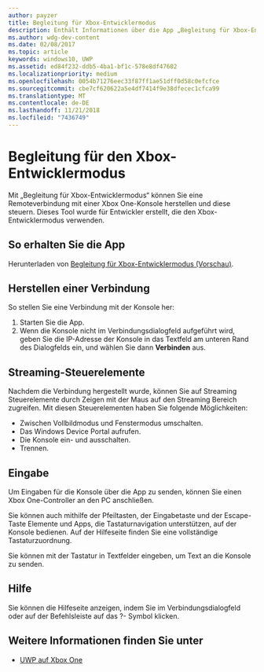 ```yaml
---
author: payzer
title: Begleitung für Xbox-Entwicklermodus
description: Enthält Informationen über die App „Begleitung für Xbox-Entwicklermodus“.
ms.author: wdg-dev-content
ms.date: 02/08/2017
ms.topic: article
keywords: windows10, UWP
ms.assetid: ed84f232-ddb5-4ba1-bf1c-578e8df47602
ms.localizationpriority: medium
ms.openlocfilehash: 0054b71276eec33f87ff1ae51dff0d58c0efcfce
ms.sourcegitcommit: cbe7cf620622a5e4df7414f9e38dfecec1cfca99
ms.translationtype: MT
ms.contentlocale: de-DE
ms.lasthandoff: 11/21/2018
ms.locfileid: "7436749"
---
```

# <a name="xbox-dev-mode-companion"></a>Begleitung für den Xbox-Entwicklermodus

Mit „Begleitung für Xbox-Entwicklermodus“ können Sie eine Remoteverbindung mit einer Xbox One-Konsole herstellen und diese steuern. Dieses Tool wurde für Entwickler erstellt, die den Xbox-Entwicklermodus verwenden.

## <a name="how-to-get-the-app"></a>So erhalten Sie die App  
Herunterladen von [Begleitung für Xbox-Entwicklermodus (Vorschau)](https://www.microsoft.com/store/p/xbox-dev-mode-companion/9nblggh519cp).

## <a name="how-to-connect"></a>Herstellen einer Verbindung   
So stellen Sie eine Verbindung mit der Konsole her:

1. Starten Sie die App.   
2. Wenn die Konsole nicht im Verbindungsdialogfeld aufgeführt wird, geben Sie die IP-Adresse der Konsole in das Textfeld am unteren Rand des Dialogfelds ein, und wählen Sie dann **Verbinden** aus.

## <a name="streaming-controls"></a>Streaming-Steuerelemente
Nachdem die Verbindung hergestellt wurde, können Sie auf Streaming Steuerelemente durch Zeigen mit der Maus auf den Streaming Bereich zugreifen. Mit diesen Steuerelementen haben Sie folgende Möglichkeiten:
* Zwischen Vollbildmodus und Fenstermodus umschalten.
* Das Windows Device Portal aufrufen.
* Die Konsole ein- und ausschalten.
* Trennen.

## <a name="input"></a>Eingabe
Um Eingaben für die Konsole über die App zu senden, können Sie einen Xbox One-Controller an den PC anschließen.   
    
Sie können auch mithilfe der Pfeiltasten, der Eingabetaste und der Escape-Taste Elemente und Apps, die Tastaturnavigation unterstützen, auf der Konsole bedienen. Auf der Hilfeseite finden Sie eine vollständige Tastaturzuordnung.   
   
Sie können mit der Tastatur in Textfelder eingeben, um Text an die Konsole zu senden.   

## <a name="help"></a>Hilfe
Sie können die Hilfeseite anzeigen, indem Sie im Verbindungsdialogfeld oder auf der Befehlsleiste auf das ?- Symbol klicken.

## <a name="see-also"></a>Weitere Informationen finden Sie unter
- [UWP auf Xbox One](index.md)
